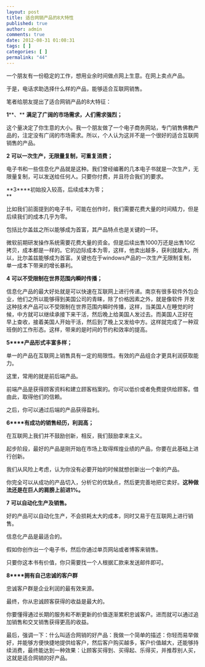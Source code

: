 ```yaml
---
layout: post
title: 适合网销产品的8大特性
published: true
author: admin
comments: true
date: 2012-08-31 01:08:31
tags: [ ]
categories: [ ]
permalink: "44"
---
```

一个朋友有一份稳定的工作，想用业余时间做点网上生意。在网上卖点产品。 

于是，电话求助选择什么样的产品，能够适合互联网销售。

笔者给朋友提出了适合网销产品的8大特征：

**1****、** **满足了广阔的市场需求，人们需求强烈；**

这个量决定了你生意的大小。我一个朋友做了一个电子商务网站，专门销售佛教产品的，注定没有广阔的市场需求。所以，个人认为这并不是一个很好的适合互联网销售的产品。

**2** **可以一次生产，无限量复制，可重复消费；**

电子书和一些信息化产品就是这种。我们曾经编著的几本电子书就是一次生产，无限量复制，可以发送给任何人。只要你付费，并且符合我们的要求。

**3****初始投入较高，后续成本为零；  
** 

比如我们前面提到的电子书，可能在创作时，我们需要花费大量的时间精力，但是后续我们的成本几乎为零。

包括比尔盖兹之所以能够成为首富，其产品特点也是关键的一环。

微软前期研发操作系统需要花费大量的资金。但是后续出售1000万还是出售10亿拷贝，成本都是一样的。它的边际成本为零，这样，他卖出越多，获利就越大。所以，比尔盖兹能够成为首富。关键也在于windows产品的一次生产无限制复制，单一成本下带来的增长暴利。

**4** **可以不受限制在世界范围内瞬时传播；**

信息化产品的最大好处就是可以快速在互联网上进行传递。南京有很多软件外包企业，他们之所以能够得到美国公司的青睐，除了价格因素之外，就是像软件 开发这种技术产品可以不受限制在世界范围内瞬时传播，这样，当美国人在睡觉的时候，中方就可以继续承接下来干活，然后晚上给美国人发过去。而美国人正好在 早上查收，接着美国人开始干活，然后到了晚上又发给中方。这样就完成了一种双班倒的工作形态。这样，带来的是时间的节约和效率的提高。

**5****产品形式丰富多样；**

单一的产品在互联网上销售具有一定的局限性。有效的产品组合才更具利润获取能力。

这里，常用的就是前后端产品。

前端产品是获得顾客资料和建立顾客档案的。你可以低价或者免费提供给顾客。借由此，取得他们的信赖。

之后，你可以通过后端的产品获得盈利。

**6****有成功的销售经历，利润高；**

在互联网上我们并不鼓励创新，相反，我们鼓励拿来主义。

起步阶段，最好的产品是刚开始在市场上取得辉煌业绩的产品，你要在此基础上进行创新。

我们从风险上考虑，认为你没有必要开始的时候就想创新出一个新的产品。

你完全可以从成功的产品切入，分析它的优缺点，然后更完善地把它卖好。**这种做法还是在巨人的肩膀上前进****1%****。**

**7** **可以自动化生产及销售。**

好的产品可以自动化生产，不会损耗太大的成本，同时又易于在互联网上进行销售。

信息化产品是最适合的。

假如你创作出一个电子书，然后你通过单页网站或者博客来销售。

只要你这本书有价值，你只需要找一个人根据汇款来发送邮件即可。

**8****拥有自己忠诚的客户群**

忠诚客户群是企业利润的最有效来源。

最终，你从忠诚顾客获得的收益是最大的。

你要懂得通过长期的服务和不断更新的价值逐渐累积忠诚客户。进而就可以通过追加销售和交叉销售获得更高的收益。

最后，强调一下：什么叫适合网销的好产品：我做一个简单的描述：你轻而易举做好，并能够方便快捷地提供给客户，然后客户购买越多，客户价值越大，还能够持续消费，最终能达到一种效果：让顾客买得到、买得起、乐得买，并推荐别人买，这就是适合网销的好产品。